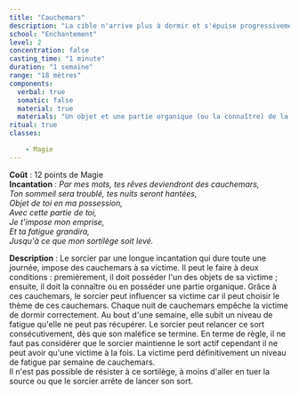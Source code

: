 ```yaml
---
title: "Cauchemars"
description: "La cible n'arrive plus à dormir et s'épuise progressivement."
school: "Enchantement"
level: 2
concentration: false
casting_time: "1 minute"
duration: "1 semaine"
range: "18 mètres"
components:
  verbal: true
  somatic: false
  material: true
  materials: "Un objet et une partie organique (ou la connaître) de la victime"
ritual: true
classes:

    - Magie
---
```

**Coût** : 12 points de Magie  
**Incantation** : *Par mes mots, tes rêves deviendront des cauchemars,*   
*Ton sommeil sera troublé, tes nuits seront hantées,*    
*Objet de toi en ma possession,*   
*Avec cette partie de toi,*    
*Je t'impose mon emprise,*    
*Et ta fatigue grandira,*   
*Jusqu'à ce que mon sortilège soit levé.*    

**Description** : Le sorcier par une longue incantation qui dure toute une journée, impose des cauchemars à sa victime. Il peut le faire à deux conditions : premièrement, il doit posséder l'un des objets de sa victime ; ensuite, il doit la connaître ou en posséder une partie organique. Grâce à ces cauchemars, le sorcier peut influencer sa victime car il peut choisir le thème de ces cauchemars. Chaque nuit de cauchemars empêche la victime de dormir correctement. Au bout d'une semaine, elle subit un niveau de fatigue qu'elle ne peut pas récupérer. Le sorcier peut relancer ce sort consécutivement, dès que son maléfice se termine. En terme de règle, il ne faut pas considérer que le sorcier maintienne le sort actif cependant il ne peut avoir qu'une victime à la fois. La victime perd définitivement un niveau de fatigue par semaine de cauchemars.    
Il n'est pas possible de résister à ce sortilège, à moins d'aller en tuer la source ou que le sorcier arrête de lancer son sort.   
